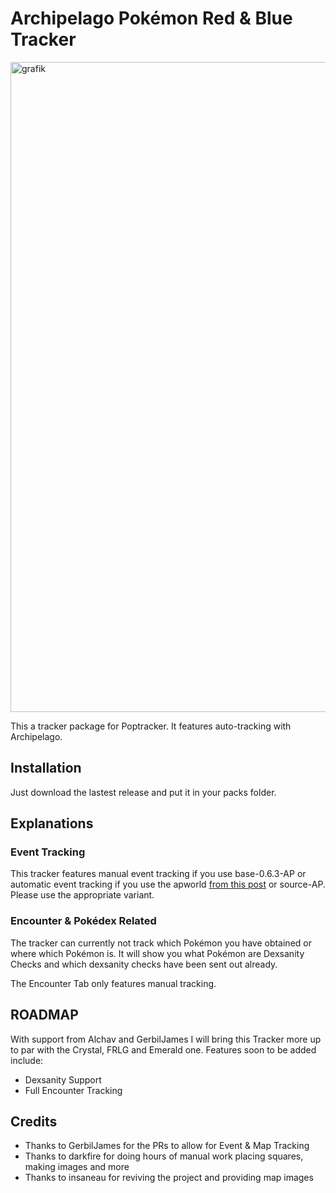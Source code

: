 # Archipelago Pokémon Red & Blue Tracker
<img width="1920" height="1040" alt="grafik" src="https://github.com/user-attachments/assets/7b7e783e-6016-4012-995d-1df239c14431" />


This a tracker package for Poptracker. It features auto-tracking with Archipelago.

## Installation

Just download the lastest release and put it in your packs folder.

## Explanations

### Event Tracking
This tracker features manual event tracking if you use base-0.6.3-AP or automatic event tracking if you use the apworld [from this post](https://discord.com/channels/731205301247803413/1385260958192242689/1423751528900067368) or source-AP. Please use the appropriate variant.

### Encounter & Pokédex Related
The tracker can currently not track which Pokémon you have obtained or where which Pokémon is. It will show you what Pokémon are Dexsanity Checks and which dexsanity checks have been sent out already.

The Encounter Tab only features manual tracking.

## ROADMAP
With support from Alchav and GerbilJames I will bring this Tracker more up to par with the Crystal, FRLG and Emerald one. Features soon to be added include:
- Dexsanity Support
- Full Encounter Tracking

## Credits
- Thanks to GerbilJames for the PRs to allow for Event & Map Tracking
- Thanks to darkfire for doing hours of manual work placing squares, making images and more
- Thanks to insaneau for reviving the project and providing map images
